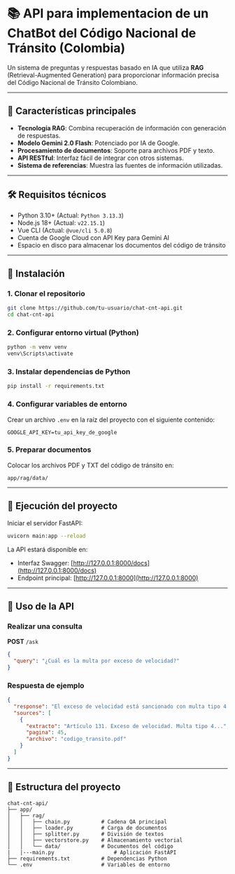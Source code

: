 # 📚 API para implementacion de un ChatBot del Código Nacional de Tránsito (Colombia)

Un sistema de preguntas y respuestas basado en IA que utiliza **RAG** (Retrieval-Augmented Generation) para proporcionar información precisa del Código Nacional de Tránsito Colombiano.

---

## 🌟 Características principales

- **Tecnología RAG**: Combina recuperación de información con generación de respuestas.
- **Modelo Gemini 2.0 Flash**: Potenciado por IA de Google.
- **Procesamiento de documentos**: Soporte para archivos PDF y texto.
- **API RESTful**: Interfaz fácil de integrar con otros sistemas.
- **Sistema de referencias**: Muestra las fuentes de información utilizadas.

---

## 🛠️ Requisitos técnicos

- Python 3.10+ (Actual: `Python 3.13.3`)
- Node.js 18+ (Actual: `v22.15.1`)
- Vue CLI (Actual: `@vue/cli 5.0.8`)
- Cuenta de Google Cloud con API Key para Gemini AI
- Espacio en disco para almacenar los documentos del código de tránsito

---

## 🚀 Instalación

### 1. Clonar el repositorio

```bash
git clone https://github.com/tu-usuario/chat-cnt-api.git
cd chat-cnt-api
```

### 2. Configurar entorno virtual (Python)

```bash
python -m venv venv
venv\Scripts\activate
```

### 3. Instalar dependencias de Python

```bash
pip install -r requirements.txt
```

### 4. Configurar variables de entorno

Crear un archivo `.env` en la raíz del proyecto con el siguiente contenido:

```env
GOOGLE_API_KEY=tu_api_key_de_google
```

### 5. Preparar documentos

Colocar los archivos PDF y TXT del código de tránsito en:

```
app/rag/data/
```

---

## 🏃 Ejecución del proyecto

Iniciar el servidor FastAPI:

```bash
uvicorn main:app --reload
```

La API estará disponible en:

- Interfaz Swagger: [http://127.0.0.1:8000/docs](http://127.0.0.1:8000/docs)  
- Endpoint principal: [http://127.0.0.1:8000](http://127.0.0.1:8000)

---

## 📝 Uso de la API

### Realizar una consulta

**POST** `/ask`

```json
{
  "query": "¿Cuál es la multa por exceso de velocidad?"
}
```

### Respuesta de ejemplo

```json
{
  "response": "El exceso de velocidad está sancionado con multa tipo 4 según el artículo 131 del CNT...",
  "sources": [
    {
      "extracto": "Artículo 131. Exceso de velocidad. Multa tipo 4...",
      "pagina": 45,
      "archivo": "codigo_transito.pdf"
    }
  ]
}
```

---

## 🧰 Estructura del proyecto

```
chat-cnt-api/
├── app/
│   ├── rag/
│   │   ├── chain.py          # Cadena QA principal
│   │   ├── loader.py         # Carga de documentos
│   │   ├── splitter.py       # División de textos
│   │   ├── vectorstore.py    # Almacenamiento vectorial
│   │   └── data/             # Documentos del código
|   |---main.py                   # Aplicación FastAPI
├── requirements.txt          # Dependencias Python
└── .env                      # Variables de entorno
```
